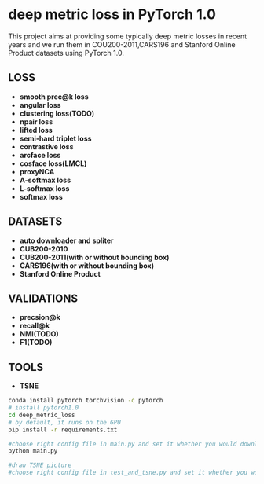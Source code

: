 # deep metric loss in PyTorch 1.0

This project aims at providing some typically deep metric losses in recent years and we run them in COU200-2011,CARS196 and Stanford Online Product datasets using PyTorch 1.0.

## LOSS
- **smooth prec@k loss** 
- **angular loss** 
- **clustering loss(TODO)** 
- **npair loss** 
- **lifted loss** 
- **semi-hard triplet loss** 
- **contrastive loss** 
- **arcface loss** 
- **cosface loss(LMCL)** 
- **proxyNCA** 
- **A-softmax loss** 
- **L-softmax loss** 
- **softmax loss** 

## DATASETS
- **auto downloader and spliter** 
- **CUB200-2010** 
- **CUB200-2011(with or without bounding box)** 
- **CARS196(with or without bounding box)** 
- **Stanford Online Product** 

## VALIDATIONS
- **precsion@k** 
- **recall@k** 
- **NMI(TODO)** 
- **F1(TODO)** 

## TOOLS
- **TSNE** 

```bash
conda install pytorch torchvision -c pytorch
# install pytorch1.0
cd deep_metric_loss
# by default, it runs on the GPU
pip install -r requirements.txt

#choose right config file in main.py and set it whether you would download and split download and whether you need the dataset with bounding boxes in *_config.py
python main.py

#draw TSNE picture
#choose right config file in test_and_tsne.py and set it whether you would download and split download and whether you need the dataset with bounding boxes in *_config.py
```
